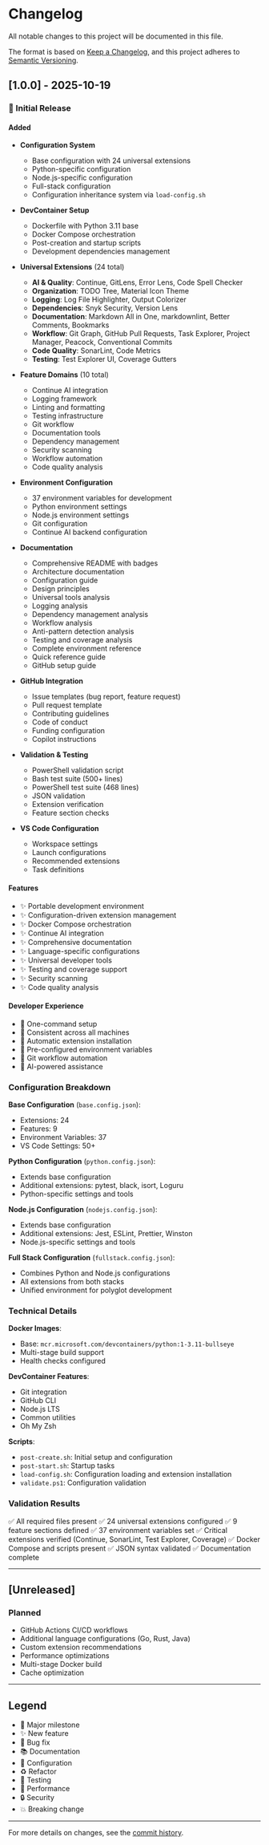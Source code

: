 # Changelog

All notable changes to this project will be documented in this file.

The format is based on [Keep a Changelog](https://keepachangelog.com/en/1.0.0/),
and this project adheres to [Semantic Versioning](https://semver.org/spec/v2.0.0.html).

## [1.0.0] - 2025-10-19

### 🎉 Initial Release

#### Added
- **Configuration System**
  - Base configuration with 24 universal extensions
  - Python-specific configuration
  - Node.js-specific configuration
  - Full-stack configuration
  - Configuration inheritance system via `load-config.sh`

- **DevContainer Setup**
  - Dockerfile with Python 3.11 base
  - Docker Compose orchestration
  - Post-creation and startup scripts
  - Development dependencies management

- **Universal Extensions** (24 total)
  - **AI & Quality**: Continue, GitLens, Error Lens, Code Spell Checker
  - **Organization**: TODO Tree, Material Icon Theme
  - **Logging**: Log File Highlighter, Output Colorizer
  - **Dependencies**: Snyk Security, Version Lens
  - **Documentation**: Markdown All in One, markdownlint, Better Comments, Bookmarks
  - **Workflow**: Git Graph, GitHub Pull Requests, Task Explorer, Project Manager, Peacock, Conventional Commits
  - **Code Quality**: SonarLint, Code Metrics
  - **Testing**: Test Explorer UI, Coverage Gutters

- **Feature Domains** (10 total)
  - Continue AI integration
  - Logging framework
  - Linting and formatting
  - Testing infrastructure
  - Git workflow
  - Documentation tools
  - Dependency management
  - Security scanning
  - Workflow automation
  - Code quality analysis

- **Environment Configuration**
  - 37 environment variables for development
  - Python environment settings
  - Node.js environment settings
  - Git configuration
  - Continue AI backend configuration

- **Documentation**
  - Comprehensive README with badges
  - Architecture documentation
  - Configuration guide
  - Design principles
  - Universal tools analysis
  - Logging analysis
  - Dependency management analysis
  - Workflow analysis
  - Anti-pattern detection analysis
  - Testing and coverage analysis
  - Complete environment reference
  - Quick reference guide
  - GitHub setup guide

- **GitHub Integration**
  - Issue templates (bug report, feature request)
  - Pull request template
  - Contributing guidelines
  - Code of conduct
  - Funding configuration
  - Copilot instructions

- **Validation & Testing**
  - PowerShell validation script
  - Bash test suite (500+ lines)
  - PowerShell test suite (468 lines)
  - JSON validation
  - Extension verification
  - Feature section checks

- **VS Code Configuration**
  - Workspace settings
  - Launch configurations
  - Recommended extensions
  - Task definitions

#### Features
- ✨ Portable development environment
- ✨ Configuration-driven extension management
- ✨ Docker Compose orchestration
- ✨ Continue AI integration
- ✨ Comprehensive documentation
- ✨ Language-specific configurations
- ✨ Universal developer tools
- ✨ Testing and coverage support
- ✨ Security scanning
- ✨ Code quality analysis

#### Developer Experience
- 🚀 One-command setup
- 🚀 Consistent across all machines
- 🚀 Automatic extension installation
- 🚀 Pre-configured environment variables
- 🚀 Git workflow automation
- 🚀 AI-powered assistance

### Configuration Breakdown

**Base Configuration** (`base.config.json`):
- Extensions: 24
- Features: 9
- Environment Variables: 37
- VS Code Settings: 50+

**Python Configuration** (`python.config.json`):
- Extends base configuration
- Additional extensions: pytest, black, isort, Loguru
- Python-specific settings and tools

**Node.js Configuration** (`nodejs.config.json`):
- Extends base configuration
- Additional extensions: Jest, ESLint, Prettier, Winston
- Node.js-specific settings and tools

**Full Stack Configuration** (`fullstack.config.json`):
- Combines Python and Node.js configurations
- All extensions from both stacks
- Unified environment for polyglot development

### Technical Details

**Docker Images**:
- Base: `mcr.microsoft.com/devcontainers/python:1-3.11-bullseye`
- Multi-stage build support
- Health checks configured

**DevContainer Features**:
- Git integration
- GitHub CLI
- Node.js LTS
- Common utilities
- Oh My Zsh

**Scripts**:
- `post-create.sh`: Initial setup and configuration
- `post-start.sh`: Startup tasks
- `load-config.sh`: Configuration loading and extension installation
- `validate.ps1`: Configuration validation

### Validation Results

✅ All required files present
✅ 24 universal extensions configured
✅ 9 feature sections defined
✅ 37 environment variables set
✅ Critical extensions verified (Continue, SonarLint, Test Explorer, Coverage)
✅ Docker Compose and scripts present
✅ JSON syntax validated
✅ Documentation complete

---

## [Unreleased]

### Planned
- GitHub Actions CI/CD workflows
- Additional language configurations (Go, Rust, Java)
- Custom extension recommendations
- Performance optimizations
- Multi-stage Docker build
- Cache optimization

---

## Legend

- 🎉 Major milestone
- ✨ New feature
- 🐛 Bug fix
- 📚 Documentation
- 🔧 Configuration
- ♻️ Refactor
- 🧪 Testing
- 🚀 Performance
- 🔒 Security
- 💥 Breaking change

---

For more details on changes, see the [commit history](https://github.com/YOUR_USERNAME/ai-devcontainer/commits/main).
